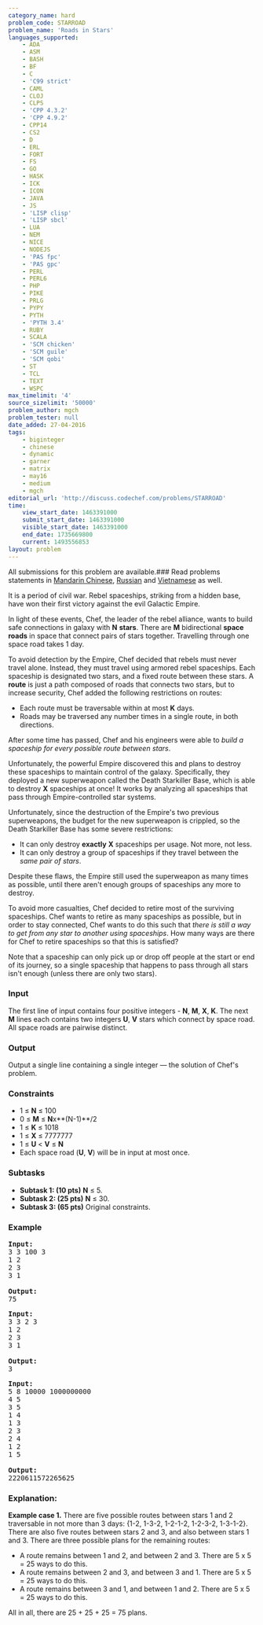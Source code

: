 ```yaml
---
category_name: hard
problem_code: STARROAD
problem_name: 'Roads in Stars'
languages_supported:
    - ADA
    - ASM
    - BASH
    - BF
    - C
    - 'C99 strict'
    - CAML
    - CLOJ
    - CLPS
    - 'CPP 4.3.2'
    - 'CPP 4.9.2'
    - CPP14
    - CS2
    - D
    - ERL
    - FORT
    - FS
    - GO
    - HASK
    - ICK
    - ICON
    - JAVA
    - JS
    - 'LISP clisp'
    - 'LISP sbcl'
    - LUA
    - NEM
    - NICE
    - NODEJS
    - 'PAS fpc'
    - 'PAS gpc'
    - PERL
    - PERL6
    - PHP
    - PIKE
    - PRLG
    - PYPY
    - PYTH
    - 'PYTH 3.4'
    - RUBY
    - SCALA
    - 'SCM chicken'
    - 'SCM guile'
    - 'SCM qobi'
    - ST
    - TCL
    - TEXT
    - WSPC
max_timelimit: '4'
source_sizelimit: '50000'
problem_author: mgch
problem_tester: null
date_added: 27-04-2016
tags:
    - biginteger
    - chinese
    - dynamic
    - garner
    - matrix
    - may16
    - medium
    - mgch
editorial_url: 'http://discuss.codechef.com/problems/STARROAD'
time:
    view_start_date: 1463391000
    submit_start_date: 1463391000
    visible_start_date: 1463391000
    end_date: 1735669800
    current: 1493556853
layout: problem
---
```

All submissions for this problem are available.###  Read problems statements in [Mandarin Chinese](http://www.codechef.com/download/translated/MAY16/mandarin/STARROAD.pdf), [Russian](http://www.codechef.com/download/translated/MAY16/russian/STARROAD.pdf) and [Vietnamese](http://www.codechef.com/download/translated/MAY16/vietnamese/STARROAD.pdf) as well.

It is a period of civil war. Rebel spaceships, striking from a hidden base, have won their first victory against the evil Galactic Empire.

In light of these events, Chef, the leader of the rebel alliance, wants to build safe connections in galaxy with **N** **stars**. There are **M** bidirectional **space roads** in space that connect pairs of stars together. Travelling through one space road takes 1 day.

To avoid detection by the Empire, Chef decided that rebels must never travel alone. Instead, they must travel using armored rebel spaceships. Each spaceship is designated two stars, and a fixed route between these stars. A **route** is just a path composed of roads that connects two stars, but to increase security, Chef added the following restrictions on routes:

- Each route must be traversable within at most **K** days.
- Roads may be traversed any number times in a single route, in both directions.

After some time has passed, Chef and his engineers were able to *build a spaceship for every possible route between stars*.

Unfortunately, the powerful Empire discovered this and plans to destroy these spaceships to maintain control of the galaxy. Specifically, they deployed a new superweapon called the Death Starkiller Base, which is able to destroy **X** spaceships at once! It works by analyzing all spaceships that pass through Empire-controlled star systems.

Unfortunately, since the destruction of the Empire's two previous superweapons, the budget for the new superweapon is crippled, so the Death Starkiller Base has some severe restrictions:

- It can only destroy **exactly** **X** spaceships per usage. Not more, not less.
- It can only destroy a group of spaceships if they travel between the *same pair of stars*.

Despite these flaws, the Empire still used the superweapon as many times as possible, until there aren't enough groups of spaceships any more to destroy.

To avoid more casualties, Chef decided to retire most of the surviving spaceships. Chef wants to retire as many spaceships as possible, but in order to stay connected, Chef wants to do this such that *there is still a way to get from any star to another using spaceships*. How many ways are there for Chef to retire spaceships so that this is satisfied?

Note that a spaceship can only pick up or drop off people at the start or end of its journey, so a single spaceship that happens to pass through all stars isn't enough (unless there are only two stars).

### Input

The first line of input contains four positive integers - **N**, **M**, **X**, **K**. The next **M** lines each contains two integers **U**, **V** stars which connect by space road. All space roads are pairwise distinct.

### Output

Output a single line containing a single integer — the solution of Chef's problem.

### Constraints

- 1 ≤ **N** ≤ 100
- 0 ≤ **M** ≤ **N**x**(N-1)**/2
- 1 ≤ **K** ≤ 1018
- 1 ≤ **X** ≤ 7777777
- 1 ≤ **U** &lt; **V** ≤ **N**
- Each space road (**U**, **V**) will be in input at most once.

### Subtasks

- **Subtask 1: (10 pts)** **N** ≤ 5.
- **Subtask 2: (25 pts)** **N** ≤ 30.
- **Subtask 3: (65 pts)** Original constraints.

### Example

<pre>
<b>Input:</b>
<tt>3 3 100 3
1 2
2 3
3 1
</tt>
<b>Output:</b>
<tt>75</tt>
</pre>
<pre>
<b>Input:</b>
<tt>3 3 2 3
1 2
2 3
3 1
</tt>
<b>Output:</b>
<tt>3</tt>
</pre>
<pre>
<b>Input:</b>
<tt>5 8 10000 1000000000
4 5
3 5
1 4
1 3
2 3
2 4
1 2
1 5
</tt>
<b>Output:</b>
<tt>2220611572265625</tt>
</pre>
### Explanation:

**Example case 1.** There are five possible routes between stars 1 and 2 traversable in not more than 3 days: {1-2, 1-3-2, 1-2-1-2, 1-2-3-2, 1-3-1-2}. There are also five routes between stars 2 and 3, and also between stars 1 and 3. There are three possible plans for the remaining routes:

- A route remains between 1 and 2, and between 2 and 3. There are 5 x 5 = 25 ways to do this.
- A route remains between 2 and 3, and between 3 and 1. There are 5 x 5 = 25 ways to do this.
- A route remains between 3 and 1, and between 1 and 2. There are 5 x 5 = 25 ways to do this.

All in all, there are 25 + 25 + 25 = 75 plans.
